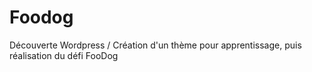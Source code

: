 # Foodog

Découverte Wordpress / Création d'un thème pour apprentissage, puis réalisation du défi FooDog
